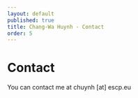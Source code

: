 ```yaml
---
layout: default
published: true
title: Chang-Wa Huynh - Contact
order: 5
---
```


# Contact

You can contact me at chuynh [at] escp.eu
